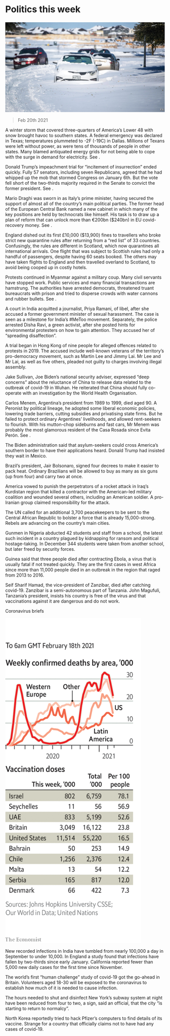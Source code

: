 ###### 

# Politics this week 

#####  

![image](images/20210220_wwp002.jpg) 

> Feb 20th 2021 


 A winter storm that covered three-quarters of America’s Lower 48 with snow brought havoc to southern states. A federal emergency was declared in Texas; temperatures plummeted to -2F (-19C) in Dallas. Millions of Texans were left without power, as were tens of thousands of people in other states. Many blamed antiquated energy grids for not being able to cope with the surge in demand for electricity. See .


Donald Trump’s impeachment trial for “incitement of insurrection” ended quickly. Fully 57 senators, including seven Republicans, agreed that he had whipped up the mob that stormed Congress on January 6th. But the vote fell short of the two-thirds majority required in the Senate to convict the former president. See .



Mario Draghi was sworn in as Italy’s prime minister, having secured the support of almost all of the country’s main political parties. The former head of the European Central Bank named a new cabinet in which many of the key positions are held by technocrats like himself. His task is to draw up a plan of reform that can unlock more than €200bn ($240bn) in EU covid-recovery money. See .


England dished out its first £10,000 ($13,900) fines to travellers who broke strict new quarantine rules after returning from a “red list” of 33 countries. Confusingly, the rules are different in Scotland, which now quarantines all international arrivals. One flight that was subject to Scottish rules had only a handful of passengers, despite having 60 seats booked. The others may have taken flights to England and then travelled overland to Scotland, to avoid being cooped up in costly hotels.


Protests continued in Myanmar against a military coup. Many civil servants have stopped work. Public services and many financial transactions are hamstrung. The authorities have arrested democrats, threatened truant bureaucrats with prison and tried to disperse crowds with water cannons and rubber bullets. See .


A court in India acquitted a journalist, Priya Ramani, of libel, after she accused a former government minister of sexual harassment. The case is seen as a milestone for India’s #MeToo movement. Separately, the police arrested Disha Ravi, a green activist, after she posted hints for environmental protesters on how to gain attention. They accused her of “spreading disaffection”.


A trial began in Hong Kong of nine people for alleged offences related to protests in 2019. The accused include well-known veterans of the territory’s pro-democracy movement, such as Martin Lee and Jimmy Lai. Mr Lee and Mr Lai, as well as five others, pleaded not guilty to charges involving illegal assembly.


Jake Sullivan, Joe Biden’s national security adviser, expressed “deep concerns” about the reluctance of China to release data related to the outbreak of covid-19 in Wuhan. He reiterated that China should fully co-operate with an investigation by the World Health Organisation.


Carlos Menem, Argentina’s president from 1989 to 1999, died aged 90. A Peronist by political lineage, he adopted some liberal economic policies, lowering trade barriers, cutting subsidies and privatising state firms. But he failed to protect ordinary Argentines’ livelihoods, and allowed rent-seekers to flourish. With his mutton-chop sideburns and fast cars, Mr Menem was probably the most glamorous resident of the Casa Rosada since Evita Perón. See .


The Biden administration said that asylum-seekers could cross America’s southern border to have their applications heard. Donald Trump had insisted they wait in Mexico.


Brazil’s president, Jair Bolsonaro, signed four decrees to make it easier to pack heat. Ordinary Brazilians will be allowed to buy as many as six guns (up from four) and carry two at once.


America vowed to punish the perpetrators of a rocket attack in Iraq’s Kurdistan region that killed a contractor with the American-led military coalition and wounded several others, including an American soldier. A pro-Iranian group claimed responsibility for the attack.


The UN called for an additional 3,700 peacekeepers to be sent to the Central African Republic to bolster a force that is already 15,000-strong. Rebels are advancing on the country’s main cities.


Gunmen in Nigeria abducted 42 students and staff from a school, the latest such incident in a country plagued by kidnapping for ransom and political hostage-taking. In December 344 students were taken from another school, but later freed by security forces.


Guinea said that three people died after contracting Ebola, a virus that is usually fatal if not treated quickly. They are the first cases in west Africa since more than 11,000 people died in an outbreak in the region that raged from 2013 to 2016.


Seif Sharif Hamad, the vice-president of Zanzibar, died after catching covid-19. Zanzibar is a semi-autonomous part of Tanzania. John Magufuli, Tanzania’s president, insists his country is free of the virus and that vaccinations against it are dangerous and do not work.

Coronavirus briefs

![image](images/20210220_WWC046.png) 



New recorded infections in India have tumbled from nearly 100,000 a day in September to under 10,000. In England a study found that infections have fallen by two-thirds since early January. California reported fewer than 5,000 new daily cases for the first time since November.


The world’s first “human challenge” study of covid-19 got the go-ahead in Britain. Volunteers aged 18-30 will be exposed to the coronavirus to establish how much of it is needed to cause infection.


The hours needed to shut and disinfect New York’s subway system at night have been reduced from four to two, a sign, said an official, that the city “is starting to return to normalcy”.


North Korea reportedly tried to hack Pfizer’s computers to find details of its vaccine. Strange for a country that officially claims not to have had any cases of covid-19.

